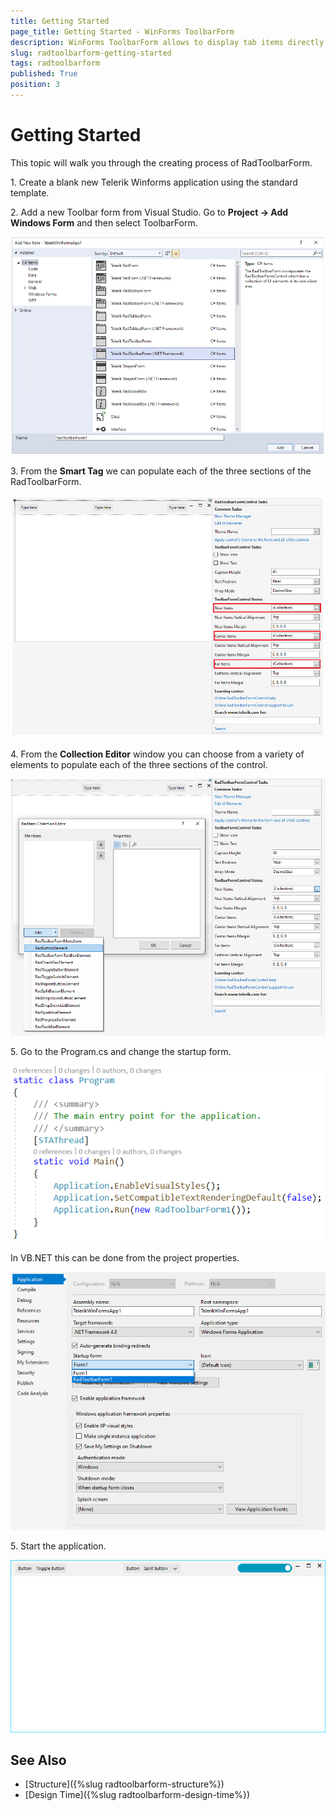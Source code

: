 ```yaml
---
title: Getting Started
page_title: Getting Started - WinForms ToolbarForm
description: WinForms ToolbarForm allows to display tab items directly in the title bar  
slug: radtoolbarform-getting-started
tags: radtoolbarform
published: True
position: 3
---
```


# Getting Started

This topic will walk you through the creating process of RadToolbarForm.

1\. Create a blank new Telerik Winforms application using the standard template. 

2\. Add a new Toolbar form from Visual Studio. Go to __Project -> Add Windows Form__ and then select ToolbarForm.

![WinForms RadToolbarForm VS Template](images/winforms-radtoolbarform-vs-template.png)

3\. From the __Smart Tag__ we can populate each of the three sections of the RadToolbarForm.

![WinForms RadToolbarForm Getting Started Smart Tag](images/winforms-radtoolbarform-getting-started-smart-tag.png)

4\. From the __Collection Editor__ window you can choose from a variety of elements to populate each of the three sections of the control.

![WinForms RadToolbarForm Collection Editor](images/winforms-radtoolbarform-collection-editor.png)

5\. Go to the Program.cs and change the startup form. 

![WinForms RadToolbarForm Startup Form](images/winforms-radtoolbarform-start-up-form.png)

In VB.NET this can be done from the project properties.

![WinForms RadToolbarForm VB Startup Form](images/winforms-radtoolbarform-vb-start-up-form.png)

5\. Start the application.

![WinForms RadToolbarForm Getting Started](images/winforms-radtoolbarform-getting-started.png)

## See Also

* [Structure]({%slug radtoolbarform-structure%})
* [Design Time]({%slug  radtoolbarform-design-time%})